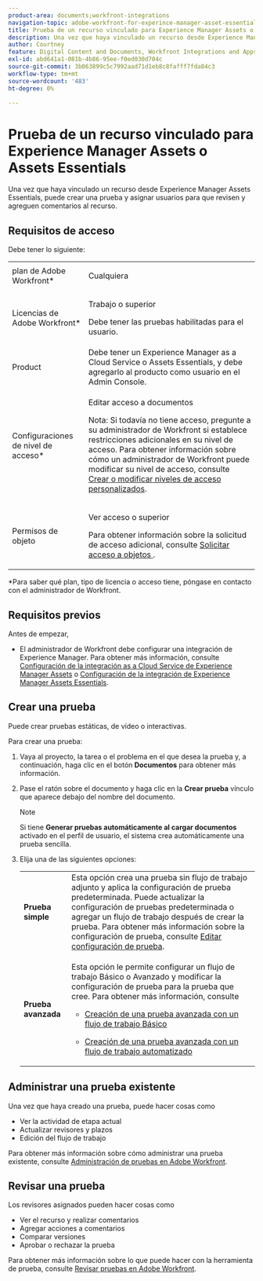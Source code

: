 ```yaml
---
product-area: documents;workfront-integrations
navigation-topic: adobe-workfront-for-experince-manager-asset-essentials
title: Prueba de un recurso vinculado para Experience Manager Assets o Assets Essentials
description: Una vez que haya vinculado un recurso desde Experience Manager Assets Essentials, puede crear una prueba y asignar usuarios para que revisen y agreguen comentarios al recurso.
author: Courtney
feature: Digital Content and Documents, Workfront Integrations and Apps
exl-id: abd641a1-081b-4b86-95ee-f0ed030d704c
source-git-commit: 3b063899c5c7992aad71d1eb8c8fafff7fda84c3
workflow-type: tm+mt
source-wordcount: '483'
ht-degree: 0%

---
```


# Prueba de un recurso vinculado para Experience Manager Assets o Assets Essentials

Una vez que haya vinculado un recurso desde Experience Manager Assets Essentials, puede crear una prueba y asignar usuarios para que revisen y agreguen comentarios al recurso.

## Requisitos de acceso

Debe tener lo siguiente:

<table style="table-layout:auto"> 
 <col> 
 <col> 
 <tbody> 
  <tr> 
   <td role="rowheader">plan de Adobe Workfront*</td> 
   <td> <p> Cualquiera</p> </td> 
  </tr> 
  <tr> 
   <td role="rowheader">Licencias de Adobe Workfront*</td> 
   <td> <p>Trabajo o superior</p>
   <p>Debe tener las pruebas habilitadas para el usuario.</p>
    </td> 
  </tr> 
  <tr> 
   <td role="rowheader">Product</td> 
   <td>Debe tener un Experience Manager as a Cloud Service o Assets Essentials, y debe agregarlo al producto como usuario en el Admin Console. </td> 
  </tr> 
  <tr> 
   <td role="rowheader">Configuraciones de nivel de acceso*</td> 
   <td> <p>Editar acceso a documentos</p> <p>Nota: Si todavía no tiene acceso, pregunte a su administrador de Workfront si establece restricciones adicionales en su nivel de acceso. Para obtener información sobre cómo un administrador de Workfront puede modificar su nivel de acceso, consulte <a href="../../administration-and-setup/add-users/configure-and-grant-access/create-modify-access-levels.md" class="MCXref xref">Crear o modificar niveles de acceso personalizados</a>.</p> </td> 
  </tr> 
  <tr> 
   <td role="rowheader">Permisos de objeto</td> 
   <td> <p>Ver acceso o superior</p> <p>Para obtener información sobre la solicitud de acceso adicional, consulte <a href="../../workfront-basics/grant-and-request-access-to-objects/request-access.md" class="MCXref xref">Solicitar acceso a objetos </a>.</p> </td> 
  </tr> 
 </tbody> 
</table>

&#42;Para saber qué plan, tipo de licencia o acceso tiene, póngase en contacto con el administrador de Workfront.

## Requisitos previos

Antes de empezar,

* El administrador de Workfront debe configurar una integración de Experience Manager. Para obtener más información, consulte [Configuración de la integración as a Cloud Service de Experience Manager Assets](/help/quicksilver/administration-and-setup/configure-integrations/configure-aacs-integration.md) o [Configuración de la integración de Experience Manager Assets Essentials](/help/quicksilver/documents/adobe-workfront-for-experience-manager-assets-essentials/setup-asset-essentials.md).

## Crear una prueba

Puede crear pruebas estáticas, de vídeo o interactivas.

Para crear una prueba:

1. Vaya al proyecto, la tarea o el problema en el que desea la prueba y, a continuación, haga clic en el botón **Documentos** para obtener más información.
1. Pase el ratón sobre el documento y haga clic en la **Crear prueba** vínculo que aparece debajo del nombre del documento.

   >[!NOTE]
   >
   >Si tiene **Generar pruebas automáticamente al cargar documentos** activado en el perfil de usuario, el sistema crea automáticamente una prueba sencilla.

1. Elija una de las siguientes opciones:

   <table style="table-layout:auto"> 
    <col> 
    <col> 
    <tbody> 
     <tr> 
      <td role="rowheader"><strong>Prueba simple</strong></td> 
      <td>Esta opción crea una prueba sin flujo de trabajo adjunto y aplica la configuración de prueba predeterminada. Puede actualizar la configuración de pruebas predeterminada o agregar un flujo de trabajo después de crear la prueba. Para obtener más información sobre la configuración de prueba, consulte <a href="../../review-and-approve-work/proofing/managing-proofs-within-workfront/edit-proof-settings.md" class="MCXref xref">Editar configuración de prueba</a>.</td> 
     </tr> 
     <tr> 
      <td role="rowheader"><strong>Prueba avanzada</strong></td> 
      <td> <p>Esta opción le permite configurar un flujo de trabajo Básico o Avanzado y modificar la configuración de prueba para la prueba que cree. Para obtener más información, consulte </p> 
       <ul> 
        <li> <p><a href="../../review-and-approve-work/proofing/creating-proofs-within-workfront/configure-basic-proof-workflow.md" class="MCXref xref">Creación de una prueba avanzada con un flujo de trabajo Básico</a> </p> </li> 
        <li> <p><a href="../../review-and-approve-work/proofing/creating-proofs-within-workfront/create-automated-proof-workflow.md" class="MCXref xref">Creación de una prueba avanzada con un flujo de trabajo automatizado</a> </p> </li> 
       </ul> </td> 
     </tr> 
    </tbody> 
   </table>

## Administrar una prueba existente

Una vez que haya creado una prueba, puede hacer cosas como

* Ver la actividad de etapa actual
* Actualizar revisores y plazos
* Edición del flujo de trabajo

Para obtener más información sobre cómo administrar una prueba existente, consulte [Administración de pruebas en Adobe Workfront](../../review-and-approve-work/proofing/managing-proofs-within-workfront/manage-proofs-in-wf.md).

## Revisar una prueba

Los revisores asignados pueden hacer cosas como

* Ver el recurso y realizar comentarios
* Agregar acciones a comentarios
* Comparar versiones
* Aprobar o rechazar la prueba

Para obtener más información sobre lo que puede hacer con la herramienta de prueba, consulte [Revisar pruebas en Adobe Workfront](../../review-and-approve-work/proofing/reviewing-proofs-within-workfront/review-proofs-in-wf.md).
